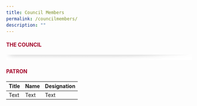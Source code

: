 ```yaml
---
title: Council Members
permalink: /councilmembers/
description: ""
---
```

#### <font style="color:#a20427;">THE COUNCIL</font>

![](/images/About/header-border.png)

#### <font style="color:#a20427;">PATRON</font>

| Title | Name | Designation |
| -------- | -------- | -------- |
| Text     | Text     | Text     |



